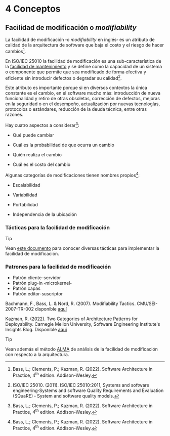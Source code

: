 # 4 Conceptos

## Facilidad de modificación o *modifiability*

La facilidad de modificación ‑o *modifiability* en inglés‑ es un atributo de
calidad de la arquitectura de software que baja el costo y el riesgo de hacer
cambios[^1].

[^1]: Bass, L.; Clements, P.; Kazman, R. (2022). Software Architecture in
    Practice, 4<sup>th</sup> edition. Addison-Wesley.

En ISO/IEC 25010 la facilidad de modificación es una sub-característica de la
[facilidad de
mantenimiento](./4_Atributo_de_calidad.md#facilidad-de-mantenimiento) y se
define como la capacidad de un sistema o componente que permite que sea
modificado de forma efectiva y eficiente sin introducir defectos o degradar su
calidad[^2].

[^2]: ISO/IEC 25010. (2011). ISO/IEC 25010:2011, Systems and software
    engineering‑Systems and software Quality Requirements and Evaluation
    (SQuaRE) ‑ System and software quality models.

Este atributo es importante porque si en diversos contextos la única constante
es el cambio, en el software mucho más: introducción de nueva funcionalidad y
retiro de otras obsoletas, corrección de defectos, mejoras en la seguridad o en
el desempeño, actualización por nuevas tecnologías, protocolos o estándares,
reducción de la deuda técnica, entre otras razones.

Hay cuatro aspectos a considerar[^1]:

* Qué puede cambiar

* Cuál es la probabilidad de que ocurra un cambio

* Quién realiza el cambio

* Cuál es el costo del cambio

Algunas categorías de modificaciones tienen nombres propios[^1]:

* Escalabilidad

* Variabilidad

* Portabilidad

* Independencia de la ubicación

### Tácticas para la facilidad de modificación

> [!TIP]
> Vean [este
> documento](/2_Tecnicas_y_herramientas/2_05_.Tacticas_arquitectura/2_05_05_Tacticas_facilidad_de_modificacion.md)
> para conocer diversas tácticas para implementar la facilidad de modificación.

### Patrones para la facilidad de modificación

<!-- TODO: Proveer vínculos a estos patrones de facilidad de modificación -->

* Patrón cliente-servidor
* Patrón plug-in ‑microkernel‑
* Patrón capas
* Patrón editor-suscriptor

Bachmann, F., Bass, L. & Nord, R. (2007). Modifiability Tactics.
CMU/SEI-2007-TR-002 disponible
[aquí](https://insights.sei.cmu.edu/documents/778/2007_005_001_14858.pdf)

Kazman, R. (2022). Two Categories of Architecture Patterns for Deployability.
Carnegie Mellon University, Software Engineering Institute's Insights Blog.
Disponible
[aquí](https://insights.sei.cmu.edu/blog/two-categories-of-architecture-patterns-for-deployability/)

> [!TIP]
> Vean además el método
> [ALMA](/2_Tecnicas_y_herramientas/2_10_.Evaluacion_arquitectura/2_10_3_ALMA.md)
> de análisis de la facilidad de modificación con respecto a la arquitectura.
